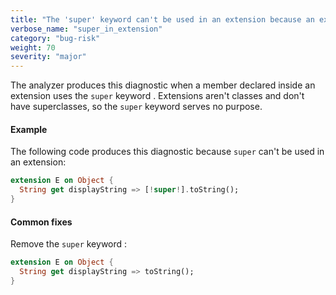 ```yaml
---
title: "The 'super' keyword can't be used in an extension because an extension doesn't have a superclass"
verbose_name: "super_in_extension"
category: "bug-risk"
weight: 70
severity: "major"
---
```

The analyzer produces this diagnostic when a member declared inside an
extension uses the `super` keyword . Extensions aren't classes and don't
have superclasses, so the `super` keyword serves no purpose.

#### Example

The following code produces this diagnostic because `super` can't be used
in an extension:

```dart
extension E on Object {
  String get displayString => [!super!].toString();
}
```

#### Common fixes

Remove the `super` keyword :

```dart
extension E on Object {
  String get displayString => toString();
}
```
